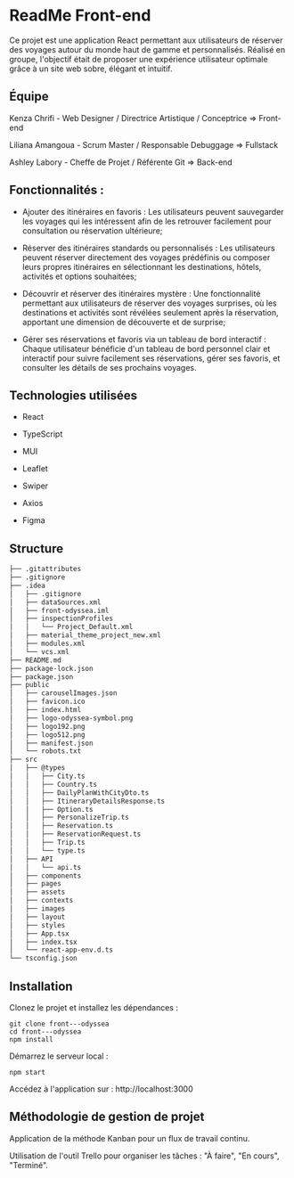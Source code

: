 
# ReadMe Front-end 

Ce projet est une application React permettant aux utilisateurs de réserver des voyages autour du monde haut de gamme et personnalisés. Réalisé en groupe, l'objectif était de proposer une expérience utilisateur optimale grâce à un site web sobre, élégant et intuitif.

## Équipe

Kenza Chrifi - Web Designer / Directrice Artistique / Conceptrice => Front-end

Liliana Amangoua - Scrum Master / Responsable Debuggage => Fullstack

Ashley Labory - Cheffe de Projet / Référente Git => Back-end

## Fonctionnalités :

- Ajouter des itinéraires en favoris : Les utilisateurs peuvent sauvegarder les voyages qui les intéressent afin de les retrouver facilement pour consultation ou réservation ultérieure;

- Réserver des itinéraires standards ou personnalisés : Les utilisateurs peuvent réserver directement des voyages prédéfinis ou composer leurs propres itinéraires en sélectionnant les destinations, hôtels, activités et options souhaitées;

- Découvrir et réserver des itinéraires mystère : Une fonctionnalité permettant aux utilisateurs de réserver des voyages surprises, où les destinations et activités sont révélées seulement après la réservation, apportant une dimension de découverte et de surprise;

- Gérer ses réservations et favoris via un tableau de bord interactif : Chaque utilisateur bénéficie d'un tableau de bord personnel clair et interactif pour suivre facilement ses réservations, gérer ses favoris, et consulter les détails de ses prochains voyages.

## Technologies utilisées

- React 

- TypeScript 

- MUI 

- Leaflet 

- Swiper 

- Axios 

- Figma
## Structure

```bash
├── .gitattributes
├── .gitignore
├── .idea
│   ├── .gitignore
│   ├── dataSources.xml
│   ├── front-odyssea.iml
│   ├── inspectionProfiles
│   │   └── Project_Default.xml
│   ├── material_theme_project_new.xml
│   ├── modules.xml
│   └── vcs.xml
├── README.md
├── package-lock.json
├── package.json
├── public
│   ├── carouselImages.json
│   ├── favicon.ico
│   ├── index.html
│   ├── logo-odyssea-symbol.png
│   ├── logo192.png
│   ├── logo512.png
│   ├── manifest.json
│   └── robots.txt
├── src
│   ├── @types
│   │   ├── City.ts
│   │   ├── Country.ts
│   │   ├── DailyPlanWithCityDto.ts
│   │   ├── ItineraryDetailsResponse.ts
│   │   ├── Option.ts
│   │   ├── PersonalizeTrip.ts
│   │   ├── Reservation.ts
│   │   ├── ReservationRequest.ts
│   │   ├── Trip.ts
│   │   └── type.ts
│   ├── API
│   │   └── api.ts
│   ├── components
│   ├── pages
│   ├── assets
│   ├── contexts
│   ├── images
│   ├── layout
│   ├── styles
│   ├── App.tsx
│   ├── index.tsx
│   └── react-app-env.d.ts
└── tsconfig.json
```

## Installation

Clonez le projet et installez les dépendances :

```
git clone front---odyssea
cd front---odyssea
npm install
```

Démarrez le serveur local :

```
npm start
```


Accédez à l'application sur : http://localhost:3000

## Méthodologie de gestion de projet

Application de la méthode Kanban pour un flux de travail continu.

Utilisation de l'outil Trello pour organiser les tâches : "À faire", "En cours", "Terminé".
